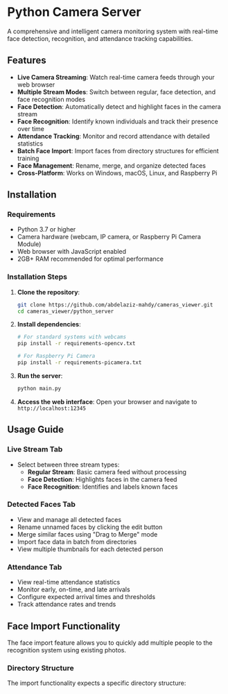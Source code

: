 # Python Camera Server

A comprehensive and intelligent camera monitoring system with real-time face detection, recognition, and attendance tracking capabilities.

## Features

- **Live Camera Streaming**: Watch real-time camera feeds through your web browser
- **Multiple Stream Modes**: Switch between regular, face detection, and face recognition modes
- **Face Detection**: Automatically detect and highlight faces in the camera stream
- **Face Recognition**: Identify known individuals and track their presence over time
- **Attendance Tracking**: Monitor and record attendance with detailed statistics
- **Batch Face Import**: Import faces from directory structures for efficient training
- **Face Management**: Rename, merge, and organize detected faces
- **Cross-Platform**: Works on Windows, macOS, Linux, and Raspberry Pi

## Installation

### Requirements

- Python 3.7 or higher
- Camera hardware (webcam, IP camera, or Raspberry Pi Camera Module)
- Web browser with JavaScript enabled
- 2GB+ RAM recommended for optimal performance

### Installation Steps

1. **Clone the repository**:
   ```bash
   git clone https://github.com/abdelaziz-mahdy/cameras_viewer.git
   cd cameras_viewer/python_server
   ```

2. **Install dependencies**:
   ```bash
   # For standard systems with webcams
   pip install -r requirements-opencv.txt
   
   # For Raspberry Pi Camera
   pip install -r requirements-picamera.txt
   ```

3. **Run the server**:
   ```bash
   python main.py
   ```

4. **Access the web interface**:
   Open your browser and navigate to `http://localhost:12345`

## Usage Guide

### Live Stream Tab
- Select between three stream types:
  - **Regular Stream**: Basic camera feed without processing
  - **Face Detection**: Highlights faces in the camera feed
  - **Face Recognition**: Identifies and labels known faces

### Detected Faces Tab
- View and manage all detected faces
- Rename unnamed faces by clicking the edit button
- Merge similar faces using "Drag to Merge" mode
- Import face data in batch from directories
- View multiple thumbnails for each detected person

### Attendance Tab
- View real-time attendance statistics
- Monitor early, on-time, and late arrivals
- Configure expected arrival times and thresholds
- Track attendance rates and trends

## Face Import Functionality

The face import feature allows you to quickly add multiple people to the recognition system using existing photos.

### Directory Structure

The import functionality expects a specific directory structure:

